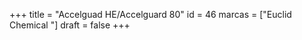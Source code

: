 +++
title = "Accelguad HE/Accelguard 80"
id = 46
marcas = ["Euclid Chemical "]
draft = false
+++

<!--more-->
